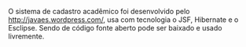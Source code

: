 O sistema de cadastro acadêmico foi desenvolvido pelo http://javaes.wordpress.com/, usa com tecnologia o JSF, Hibernate e o Esclipse.
Sendo de código fonte aberto pode ser baixado e usado livremente.
